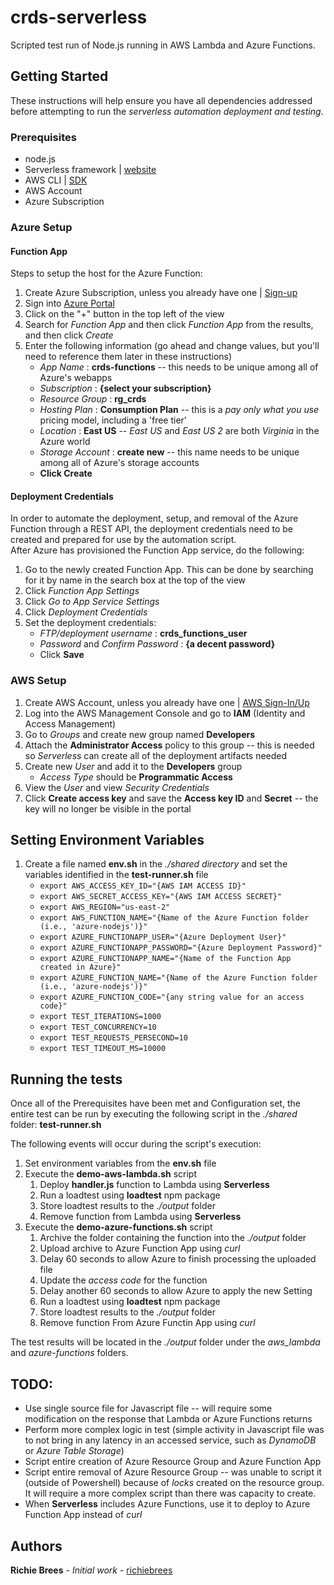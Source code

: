 # crds-serverless

Scripted test run of Node.js running in AWS Lambda and Azure Functions.

## Getting Started

These instructions will help ensure you have all dependencies addressed before attempting to run the _serverless automation deployment and testing_.

### Prerequisites

* node.js
* Serverless framework | [website](https://serverless.com)
* AWS CLI | [SDK](https://aws.amazon.com/cli/)
* AWS Account 
* Azure Subscription

### Azure Setup

#### Function App
Steps to setup the host for the Azure Function:
1. Create Azure Subscription, unless you already have one | [Sign-up](https://azure.microsoft.com/en-us/free/)
2. Sign into [Azure Portal](https://portal.azure.com)
3. Click on the "+" button in the top left of the view
4. Search for _Function App_ and then click _Function App_ from the results, and then click _Create_
5. Enter the following information (go ahead and change values, but you'll need to reference them later in these instructions)
	* _App Name_ : __crds-functions__  -- this needs to be unique among all of Azure's webapps
	* _Subscription_ : __{select your subscription}__
	* _Resource Group_ : __rg_crds__
	* _Hosting Plan_ : __Consumption Plan__ -- this is a _pay only what you use_ pricing model, including a 'free tier'
	* _Location_ : __East US__ -- _East US_ and _East US 2_ are both _Virginia_ in the Azure world
	* _Storage Account_ : __create new__ -- this name needs to be unique among all of Azure's storage accounts
	* __Click Create__

#### Deployment Credentials
In order to automate the deployment, setup, and removal of the Azure Function through a REST API, the deployment credentials need to be created and prepared for use by the automation script.  
After Azure has provisioned the Function App service, do the following:
1. Go to the newly created Function App.  This can be done by searching for it by name in the search box at the top of the view
2. Click _Function App Settings_
3. Click _Go to App Service Settings_
4. Click _Deployment Credentials_
5. Set the deployment credentials:
	* _FTP/deployment username_ : **crds_functions_user**
	* _Password_ and _Confirm Password_ : **{a decent password}**
	* Click **Save**


### AWS Setup
1. Create AWS Account, unless you already have one | [AWS Sign-In/Up](aws.amazon.com)
2. Log into the AWS Management Console and go to **IAM** (Identity and Access Management)
3. Go to _Groups_ and create new group named **Developers**
4. Attach the **Administrator Access** policy to this group -- this is needed so _Serverless_ can create all of the deployment artifacts needed
5. Create new _User_ and add it to the **Developers** group
	* _Access Type_ should be **Programmatic Access**
6. View the _User_ and view _Security Credentials_
7. Click **Create access key** and save the **Access key ID** and **Secret** -- the key will no longer be visible in the portal


## Setting Environment Variables
1. Create a file named **env.sh** in the _./shared directory_ and set the variables identified in the **test-runner.sh** file
	* `export AWS_ACCESS_KEY_ID="{AWS IAM ACCESS ID}"`
	* `export AWS_SECRET_ACCESS_KEY="{AWS IAM ACCESS SECRET}"`
	* `export AWS_REGION="us-east-2"`
	* `export AWS_FUNCTION_NAME="{Name of the Azure Function folder (i.e., 'azure-nodejs')}"`
	* `export AZURE_FUNCTIONAPP_USER="{Azure Deployment User}"`
	* `export AZURE_FUNCTIONAPP_PASSWORD="{Azure Deployment Password}"`
	* `export AZURE_FUNCTIONAPP_NAME="{Name of the Function App created in Azure}"`
	* `export AZURE_FUNCTION_NAME="{Name of the Azure Function folder (i.e., 'azure-nodejs')}"`
	* `export AZURE_FUNCTION_CODE="{any string value for an access code}"`
	* `export TEST_ITERATIONS=1000`
	* `export TEST_CONCURRENCY=10`
	* `export TEST_REQUESTS_PERSECOND=10`
	* `export TEST_TIMEOUT_MS=10000`

## Running the tests

Once all of the Prerequisites have been met and Configuration set, the entire test can be run by executing the following script in the _./shared_ folder:
**test-runner.sh**

The following events will occur during the script's execution:
1. Set environment variables from the **env.sh** file
2. Execute the **demo-aws-lambda.sh** script
	1. Deploy **handler.js** function to Lambda using **Serverless**
	2. Run a loadtest using **loadtest** npm package
	3. Store loadtest results to the _./output_ folder
	4. Remove function from Lambda using **Serverless**
3. Execute the **demo-azure-functions.sh** script
	1. Archive the folder containing the function into the _./output_ folder
	2. Upload archive to Azure Function App using _curl_
	3. Delay 60 seconds to allow Azure to finish processing the uploaded file
	4. Update the _access code_ for the function
	5. Delay another 60 seconds to allow Azure to apply the new Setting
	6. Run a loadtest using **loadtest** npm package
	7. Store loadtest results to the _./output_ folder
	8. Remove function From Azure Functin App using _curl_

The test results will be located in the _./output_ folder under the _aws_lambda_ and _azure-functions_ folders.


## TODO:
* Use single source file for Javascript file -- will require some modification on the response that Lambda or Azure Functions returns
* Perform more complex logic in test (simple activity in Javascript file was to not bring in any latency in an accessed service, such as _DynamoDB_ or _Azure Table Storage_)
* Script entire creation of Azure Resource Group and Azure Function App
* Script entire removal of Azure Resource Group -- was unable to script it (outside of Powershell) because of _locks_ created on the resource group.  It will require a more complex script than there was capacity to create.
* When **Serverless** includes Azure Functions, use it to deploy to Azure Function App instead of _curl_

## Authors
**Richie Brees** - *Initial work* - [richiebrees](https://github.com/richiebrees)

